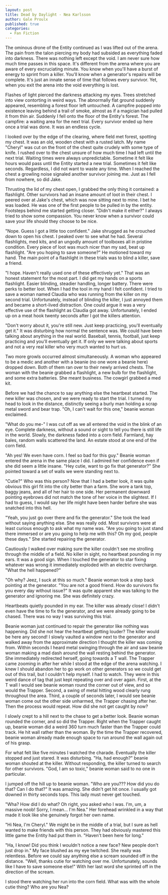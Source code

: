 ```yaml
---
layout: post
title: Dead by Daylight - Nea Karlsson
author: Gale Proulx
published: true
categories:
  - Fan Fiction
---
```


The ominous drone of the Entity continued as I was lifted out of the arena. The pain from the talon piercing my body had subsided as everything faded into darkness. There was nothing left except the void. I am never sure how much time passes in this space. It's different from the arena where you are aware of every excruciating minute. You know when you'll have a burst of energy to sprint from a killer. You'll know when a generator's repairs will be complete. It's just an innate sense of time that follows every survivor. Yet, when you exit the arena into the void everything is lost.

Flashes of light pierced the darkness attacking my eyes. Trees stretched into view contorting in weird ways. The abnormally flat ground suddenly appeared, resembling a forest floor left untouched. A campfire popped into existence leaving behind a trail of smoke, almost as if a magician had pulled it from thin air. Suddenly I fell onto the floor of the Entity's forest. The campfire: a waiting area for the next trial. Every survivor ended up here once a trial was done. It was an endless cycle.

I looked over by the edge of the clearing, where field met forest, spotting my chest. It was an old, wooden chest with a rusted latch. My name "Cheryl" was cut on the front of the chest quite crudely with some type of knife. I rushed over to the chest unsure of how much time I had left until the next trial. Waiting times were always unpredictable. Sometime it felt like hours would pass until the Entity started a new trial. Sometimes it felt like seconds. Regardless, I did not want to waste any time. When I reached the chest a growling noise signaled another survivor joining me. Just as I fell from nowhere, so did Jake.

Thrusting the lid of my chest open, I grabbed the only thing it contained: a flashlight. Other survivors had an insane amount of loot in their chest. I peered over at Jake's chest, which was now sitting next to mine. I bet he was loaded. He was one of the first people to be pulled in by the entity. Footsteps behind me started getting closer. "Didn't make it either?" I always tried to show some compassion. You never know when a survivor could save your life should they choose to be nice.

"Nope. Guess I got a little too confident." Jake shrugged as he crouched down to open his chest. I peaked over to see what he had. Several flashlights, med kits, and an ungodly amount of toolboxes all in pristine condition. Every piece of loot was much nicer than my sad, beat up flashlight. "Are you hoping to save someone?" He motioned toward my hand. The main point of a flashlight in these trials was to blind a killer, save a friend.

"I hope. Haven't really used one of these effectively yet." That was an honest statement for the most part. I did get my hands on a sports flashlight. Easier blinding, steadier handling, longer battery. There were perks to better loot. When I had the tool in my hand I felt confident. I tried to save a woman named Claudia who was running from the killer on my second trial. Unfortunately, instead of blinding the killer, I just annoyed them and became a short-lived distraction. One could argue it was a very effective use of the flashlight as Claudia got away. Unfortunately, I ended up on a meat hook twenty seconds after I got the killers attention.

"Don't worry about it, you're still new. Just keep practicing, you'll eventually get it." It was disturbing how normal the sentence was. We could have been talking about anything in the real world. Baseball, tennis, football, just keep practicing and you'll eventually get it. If only we were talking about sports and not a very real killer who very much wanted to hurt us.

Two more growls occurred almost simultaneously. A woman who appeared to be a medic and another with a beanie (no one wore a beanie here) dropped down. Both of them ran over to their newly arrived chests. The woman with the beanie grabbed a flashlight, a new bulb for the flashlight, and some extra batteries. She meant business. The cowgirl grabbed a med kit.

Before we had the chance to say anything else the heartbeat started. The new killer was chosen, and we were ready to start the trial. I turned my head to look in the distance, distinctly seeing a burly man holding a scrap metal sword and bear trap. "Oh, I can't wait for this one," beanie woman exclaimed.

"What do you me-" I was cut off as we all entered the void in the blink of an eye. Complete darkness, without a sound or sight to tell you there is still life in the world. Slowly, the darkness faded into a corn field. Farmland, hay bales, random walls scattered the land. An estate stood at one end of the corn field.

"Ah yes! We even have corn. I feel so bad for this guy." Beanie woman entered the arena in the same place I did. I admired her confidence even if she did seem a little insane. "Hey cutie, want to go fix that generator?" She pointed toward a set of walls we were standing next to.

"Cutie?" Who was this person? Now that I had a better look, it was quite obvious this girl fit into the city better than a farm. She wore a tank top, baggy jeans, and all of her hair to one side. Her permanent downward pointing eyebrows did not match the tone of her voice in the slightest. If I had to guess, I would say her life might have been harder before she was snatched into this hell.

"Yeah, you just go over there and fix the generator." She took the lead without saying anything else. She was really odd. Most survivors were at least curious enough to ask what my name was. "Are you going to just stand there immersed or are you going to help me with this? Oh my god, people these days." She started repairing the generator.

Cautiously I walked over making sure the killer couldn't see me strolling through the middle of a field. No killer in sight, no heartbeat pounding in my ears. It was a good sign. When I touched the generator to star fixing whatever was wrong it immediately exploded with an electric overcharge. "What the hell happened?"

"Oh why? Jeez, I suck at this so much." Beanie woman took a step back pointing at the generator. "You are not a good friend. How do survivors fix you every day without issue?" It was quite apparent she was talking to the generator and ignoring me. She was definitely crazy.

Heartbeats quietly pounded in my ear. The killer was already close! I didn't even have the time to fix the generator, and we were already going to be chased. There was no way I was surviving this trial.

Beanie woman just continued to repair the generator like nothing was happening. Did she not hear the heartbeat getting louder? The killer would be here any second! I slowly vaulted a window next to the generator and walked away from the approximate direction I thought the killer was coming from. Within seconds I heard metal swinging through the air and saw beanie woman making a mad dash around the wall resting behind the generator. She immediately redirected herself, going towards a T wall. The Trapper came zooming in after her while I stood at the edge of the arena watching. I knew I should abandon her to go work on other generators so we could get out of this trail, but I couldn't help myself. I had to watch. They were in this weird dance of tag that just kept repeating over and over again. First, at the T wall I would see beanie woman round the corner out of view, and so would the Trapper. Second, a swing of metal hitting wood clearly rung throughout the area. Third, a couple of seconds later, I would see beanie woman come out the other side unharmed, the Trapper chasing after her. Then the process would repeat. How did she not get caught by now?

I slowly crept to a hill next to the chase to get a better look. Beanie woman rounded the corner, and so did the Trapper. Right when the Trapper caught up, beanie woman did a weird 360 turn much faster than the Trapper could track. He hit wall rather than the woman. By the time the Trapper recovered, beanie woman already made enough space to run around the wall again out of his grasp.

For what felt like five minutes I watched the charade. Eventually the killer stopped and just stared. It was disturbing. "Ha, had enough?" beanie woman shouted at the killer. Without responding, the killer turned to search for other survivors. "God, I am so toxic," beanie woman said to no one in particular.

I jumped off the hill up to beanie woman. "Who are you??? How did you do that? Can I do that?" It was amazing. She didn't get hit once. I usually got downed in thirty seconds tops. This lady must never get touched.

"Wha? How did I do what? Oh right, you asked who I was. I'm, um, a massive noob! Sorry, I mean... I'm Nea." Her forehead wrinkled in a way that made it look like she genuinely forgot her own name.

"Hi Nea, I'm Cheryl." We might be in the middle of a trial, but I sure as hell wanted to make friends with this person. They had obviously mastered this little game the Entity had put them in. "Haven't been here for long."

"Ha, I know! Did you think I wouldn't notice a new face? New people don't just drop in." My face blushed as my eye twitched. She really was relentless. Before we could say anything else a scream sounded off in the distance. "Well, thanks cutie for watching over me. Unfortunately, sounds like I have to save someone else!" With her last word she sprinted off in the direction of the scream.

I stood there watching her run into the corn field. What was with the whole cutie thing? Who are you Nea?
